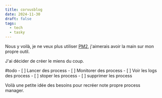 ```yaml
---
title: corvusblog
date: 2024-11-30
draft: false
tags:
  - tech
  - tasky
---
```

Nous y voilà, je ne veux plus utiliser [PM2](https://pm2.keymetrics.io/), j'aimerais avoir la main sur mon propre outil.

J'ai décider de créer le miens du coup.

#todo
	  - [ ] Lancer des process
	  - [ ]  Monitorer des process
	  - [ ] Voir les logs des process
	  - [ ] stoper les process
	  - [ ] supprimer les process

Voilà une petite idée des besoins pour recréer note propre process manager.